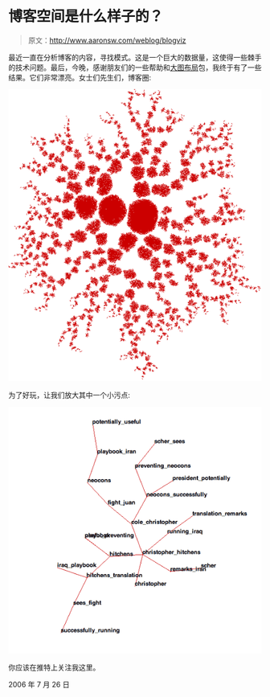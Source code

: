# 博客空间是什么样子的？

> 原文：<http://www.aaronsw.com/weblog/blogviz>

最近一直在分析博客的内容，寻找模式。这是一个巨大的数据量，这使得一些棘手的技术问题。最后，今晚，感谢朋友们的一些帮助和[大图布局](http://lgl.sourceforge.net/)包，我终于有了一些结果。它们非常漂亮。女士们先生们，博客圈:

![graph of blogspace](img/29771a9503b7b256998cf01f83506c23.png)

为了好玩，让我们放大其中一个小污点:

![graph of the hitchens node](img/867ff92cfdde1ccd207f9622d306bdd9.png)

你应该在推特上关注我这里。

2006 年 7 月 26 日